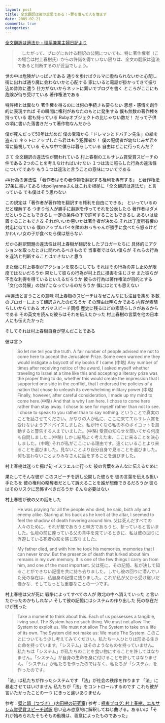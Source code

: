 ```yaml
---
layout: post
title: 全文翻訳は彼の意思である！~罪を憎んで人を憎まず
date: 2009-02-21
comments: true
categories:
---
```



[全文翻訳は適法か - 理系兼業主婦日記より](http://d.hatena.ne.jp/pollyanna/20090220/p1)
> 
> 　したがって、ブログにおける翻訳の公開についても、特に著作権者（この場合は村上春樹氏）からの許諾を得ていない限りは、全文の翻訳は違法であると判断するのが妥当でしょう。


世の中は危険がいっぱいである
通りを歩けばクルマに撥ねられないかと心配し
街に出れば通り魔に会わないかと心配する
家にいると電話が掛かってきて振り込め詐欺に遭う
仕方がないからネットに繋いでブログを書く
ところがここにも危険が待ち受けている
著作権法である

特許権とは異なり
著作権を得るのには何の手続きも要らない
思想・感情を創作的に表現すれば
その瞬間に権利があなたのもとに発生する
僕も無数の著作権を持っている
君も持っている
Rubyオブジェクトの比じゃない数だ！
だって子供の頃に書いた落書きだって著作物なんだから

僕が死んだって50年はだめだ
僕の宝箱から「ドレマンとドバチン先生」の絵を盗んで
ネットにアップしたら君はもう犯罪者だ！
僕の配偶者が幼なじみが君を常に監視している
そんな中で僕らは暮らしている
自由はどこに行ったんだ？

さて
全文翻訳の違法性が問われている
村上春樹のエルサレム賞受賞スピーチの件である
2つのことを考えなければいけない
１つは法に照らした行為の違法性についてであり
もう１つは違法と言うことの意味についてである

##行為の違法性
「著作者はその著作物を翻訳する権利を専有する」
と著作権法27条に書いてある
id:pollyannaさんはこれを根拠に「全文翻訳は違法だ」と言っている
でも僕はそう思わない

この規定は「著作者が著作物を翻訳する権利を自由にできる」
といっているのだと理解する
つまり他人が勝手に翻訳を作ってそれを公表したら
著作者はダメだということもできるし
一定の条件の下で許可することもできるし
あるいは放置することもできる
それがいいか悪いかは著作者が決める
それは丁度所有権の対応に似ている
僕のアップルパイを隣のおっちゃんが勝手に食べたら怒るけど
かわいい女の子が食べたら僕は怒らない

だから翻訳問題の違法性は村上春樹が翻訳をしたブロガーたちに
具体的にアクションを取ったときに問われるべきもので
当事者ではない僕らが
それらの行為を違法と判断することはできないと思う

また仮に村上春樹がアクションを取るにしても
それはその行為の差し止めが限度ではないだろうか
果たして彼らの行為が村上氏に損害を生じさせ
また彼らが不当な利得を得ているといえるだろうか
彼らの行為は著作権法が目的とする
「文化の発展」の妨げになっているのだろうか
僕にはとても思えない

##違法と言うことの意味
村上春樹のスピーチはなぜこんなにも注目を集め
多数のブロガーによって翻訳されたのだろうか
その理由は明らかである
内容が素晴らしいからである
オバマスピーチ同様
歴史に残るほどの素晴らしさがあるからである
その英文を読んだ彼らはそれを伝えたかった
村上春樹の言葉を他の日本人にも伝えたかった

そしてそれは村上春樹自身が望んだことである

彼は言う
> 
> So let me tell you the truth. A fair number of people advised me not to come here to accept the Jerusalem Prize. Some even warned me they would instigate a boycott of my books if I came.(中略)
> Any number of times after receiving notice of the award, I asked myself whether traveling to Israel at a time like this and accepting a literary prize was the proper thing to do, whether this would create the impression that I supported one side in the conflict, that I endorsed the policies of a nation that chose to unleash its overwhelming military power.(中略) 
> Finally, however, after careful consideration, I made up my mind to come here.(中略) 
> And that is why I am here. I chose to come here rather than stay away. I chose to see for myself rather than not to see. I chose to speak to you rather than to say nothing.
> ということで真実のことを話させてください。かなりの人が私に、ここに来てエルサレム賞を受けないようアドバイスしました。私が行くなら私の本のボイコットを扇動すると警告する人までいました。(中略)
> 受賞の知らせを聞いてから何度も自問しました…(中略)
> しかし結局よく考えた末、ここに来ることを決心しました。(中略)
> それが私がここにいる理由です。遠くにいることより来ることを選びました。見ないことより自分自身で見ることを選びました。何も言わないことよりみなさんに話をすることを選びました。


村上春樹は迷った揚げ句
イスラエルに行った
彼の言葉をみんなに伝えるために

果たしてそんな彼が
このスピーチを訳し公開した彼らを
彼の言葉を伝える担い手たちを
彼の権利の略奪者だとして訴えることを誰が想像できるだろうか
彼らはそのリスクに恐怖すべきだろうか
そんな必要はない

村上春樹が彼の父の話をした
> 
> He was praying for all the people who died, he said, both ally and enemy alike. Staring at his back as he knelt at the altar, I seemed to feel the shadow of death hovering around him.
> 父は死んだすべての人々のために、それが敵であろうと味方であろうと、祈っていると言いました。仏壇の前に座っている父の背中を見ているときに、私は彼の回りに浮遊している死者の影を感じ取りました。

> 
> My father died, and with him he took his memories, memories that I can never know. But the presence of death that lurked about him remains in my own memory. It is one of the few things I carry on from him, and one of the most important.
> 父は死に、その記憶、私が決して知ることができない記憶を共に持ち去りました。しかし彼の回りに潜んでいた死の存在は、私自身の記憶に残りました。これが私が父から受け継いだ僅かな、そしてもっとも重要なことの一つです。


村上春樹は父が死に
戦争によってすべての人が
敗北の中へ消えていった
と言いたかったのかもしれない
そして彼の記憶にはシステムの作り出した
死の存在だけが残った
> 
> Take a moment to think about this. Each of us possesses a tangible, living soul. The System has no such thing. We must not allow The System to exploit us. We must not allow The System to take on a life of its own. The System did not make us: We made The System.
> このことについてもう少し考えてみてください。私たち一人ひとりは形ある生きた命を持っています。「システム」はそのようなものを持っていません。私たちは「システム」が私たちのことを食い物にすることを許してはなりません。「システム」が自身の生命を身に付けることを許してはなりません。「システム」が私たちを作ったのではなく、私たちが「システム」を作ったのです。


「法」は私たちが作ったシステムです
「法」が社会の秩序を作ります
「法」に暴走させてはいけません
私たちが「法」をコントロールするのです
これも彼が言いたかったことの一つ
にきっと違いありません

参考：[壁と卵（つづき） (内田樹の研究室)](http://blog.tatsuru.com/2009/02/20_1543.php)
参考：[極東ブログ: 村上春樹、エルサレム賞受賞スピーチ試訳](http://finalvent.cocolog-nifty.com/fareastblog/2009/02/post-1345.html)
思い込み恣意的に解釈してねじ曲げる。あるいは「それが始められたそもそもの動機は、善意によったものであった」
